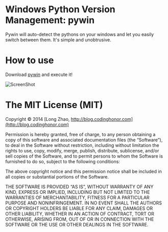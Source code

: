 # Windows Python Version Management: pywin

Pywin will auto-detect the pythons on your windows and let you easily switch between them. It's simple and unobtrusive.

# How to use

Download [pywin](https://raw.github.com/lnx/pywin/master/dist/pywin.exe) and execute it!

![ScreenShot](https://raw.github.com/lnx/pywin/master/demo/usage.png)

# The MIT License (MIT)

Copyright © 2014 [Long Zhao, http://blog.codinghonor.com](http://blog.codinghonor.com)

Permission is hereby granted, free of charge, to any person obtaining a copy of this software and associated documentation files (the “Software”), to deal in the Software without restriction, including without limitation the rights to use, copy, modify, merge, publish, distribute, sublicense, and/or sell copies of the Software, and to permit persons to whom the Software is furnished to do so, subject to the following conditions:

The above copyright notice and this permission notice shall be included in all copies or substantial portions of the Software.

THE SOFTWARE IS PROVIDED “AS IS”, WITHOUT WARRANTY OF ANY KIND, EXPRESS OR IMPLIED, INCLUDING BUT NOT LIMITED TO THE WARRANTIES OF MERCHANTABILITY, FITNESS FOR A PARTICULAR PURPOSE AND NONINFRINGEMENT. IN NO EVENT SHALL THE AUTHORS OR COPYRIGHT HOLDERS BE LIABLE FOR ANY CLAIM, DAMAGES OR OTHER LIABILITY, WHETHER IN AN ACTION OF CONTRACT, TORT OR OTHERWISE, ARISING FROM, OUT OF OR IN CONNECTION WITH THE SOFTWARE OR THE USE OR OTHER DEALINGS IN THE SOFTWARE.
